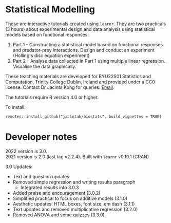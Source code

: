 # Statistical Modelling

These are interactive tutorials created using `learnr`. They are two practicals (3 hours) about experimental design and data analysis using statistical models based on functional responses.

1. Part 1 - Constructing a statistical model based on functional responses and predator-prey interactions. Design and conduct an experiment (Holling's disc equation experiment)
2. Part 2 - Analyse data collected in Part 1 using multiple linear regression. Visualise the data graphically.

These teaching materials are developed for BYU22S01 Statistics and Computation, Trinity College Dublin, Ireland and provided under a CC0 license. Contact Dr Jacinta Kong for queries: [Email](mailto:kongj@tcd.ie).

The tutorials require R version 4.0 or higher.

To install:

```
remotes::install_github("jacintak/biostats", build_vignettes = TRUE)
```

# Developer notes

2022 version is 3.0.  
2021 version is 2.0 (last tag v2.2.4). Built with `learnr` v0.10.1 (CRAN)

3.0 Updates:

 * Text and question updates
 * Removed simple regression and writing results paragraph
    * Integrated results into 3.0.3
 * Added praise and encouragement (3.0.2)
 * Simplified practical to focus on additive models (3.1.0)
 * Aesthetic updates: HTML boxes, font size, em dash (3.1.1)
 * Text updates and removed multiplicative regression (3.2.0)
 * Removed ANOVA and some quizzes (3.3.0)
